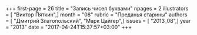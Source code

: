 +++
first-page = 26
title = "Запись чисел буквами"
npages = 2
illustrators = [ "Виктор Пяткин",]
month = "08"
rubric = "Преданья старины"
authors = [ "Дмитрий Златопольский", "Марк Цайгер",]
issues = [ "2013_08",]
year = "2013"
date = "2017-04-24T15:37:57+03:00"
+++
